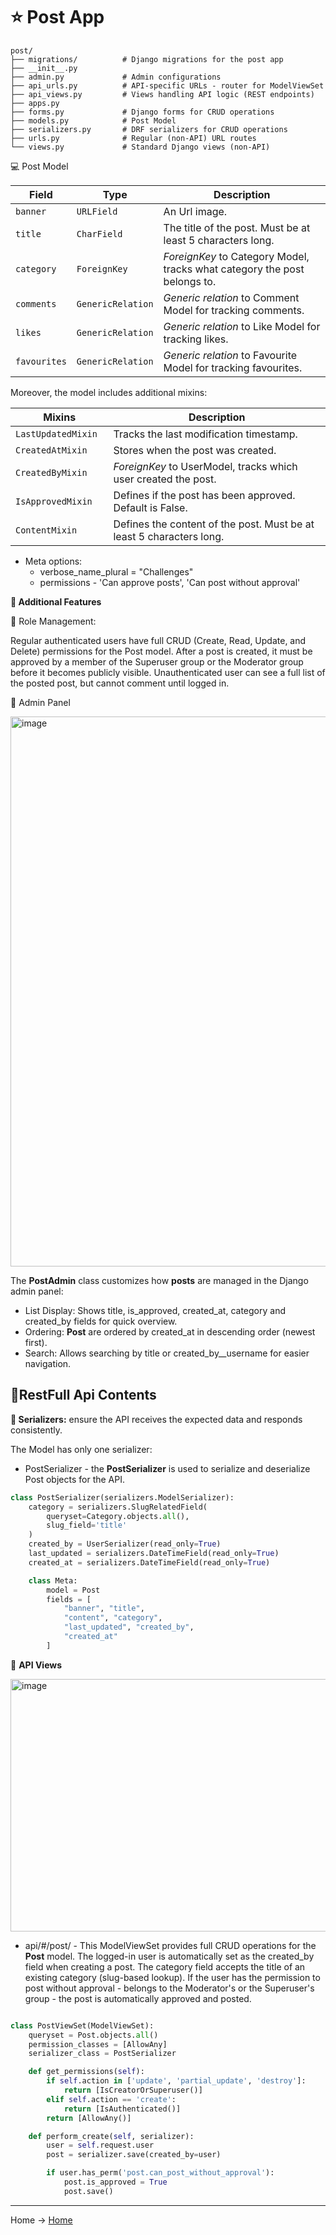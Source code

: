 # ⭐ Post App

```tree
post/
├── migrations/          # Django migrations for the post app
├── __init__.py
├── admin.py             # Admin configurations 
├── api_urls.py          # API-specific URLs - router for ModelViewSet
├── api_views.py         # Views handling API logic (REST endpoints)
├── apps.py              
├── forms.py             # Django forms for CRUD operations
├── models.py            # Post Model
├── serializers.py       # DRF serializers for CRUD operations             
├── urls.py              # Regular (non-API) URL routes
└── views.py             # Standard Django views (non-API)
````

💻 Post Model

| Field        | Type              | Description                                                               |
|--------------|-------------------|---------------------------------------------------------------------------|
| `banner`     | `URLField`        | An Url image.                                                             |
| `title`      | `CharField`       | The title of the post. Must be at least 5 characters long.                |
| `category`   | `ForeignKey`      | *ForeignKey* to Category Model, tracks what category the post belongs to. |
| `comments`   | `GenericRelation` | *Generic relation* to Comment Model for tracking comments.                |
| `likes`      | `GenericRelation` | *Generic relation* to Like Model for tracking likes.                      |
| `favourites` | `GenericRelation` | *Generic relation* to Favourite Model for tracking favourites.            |

Moreover, the model includes additional mixins:

| Mixins               | Description                                                          |
|----------------------|----------------------------------------------------------------------|
| `LastUpdatedMixin  ` | Tracks the last modification timestamp.                              |
| `CreatedAtMixin  `   | Stores when the post was created.                                    | 
| `CreatedByMixin  `   | *ForeignKey* to UserModel, tracks which user created the post.       |
| `IsApprovedMixin  `  | Defines if the post has been approved. Default is False.             |
| `ContentMixin  `     | Defines the content of the post. Must be at least 5 characters long. |


- Meta options:
  - verbose_name_plural = "Challenges"
  - permissions - 'Can approve posts', 'Can post without approval'
 

**🚀 Additional Features**

🔧 Role Management: 

Regular authenticated users have full CRUD (Create, Read, Update, and Delete) permissions for the Post model.
After a post is created, it must be approved by a member of the Superuser group or the Moderator group before it becomes publicly visible. 
Unauthenticated user can see a full list of the posted post, but cannot comment until logged in. 



🌷 Admin Panel

<img width="1884" height="880" alt="image" src="https://github.com/user-attachments/assets/1fe69b44-74ef-46e7-b324-ea892d1e0a6d" />


The **PostAdmin** class customizes how **posts** are managed in the Django admin panel:
- List Display: Shows title, is_approved, created_at, category and created_by fields for quick overview.
- Ordering: **Post** are ordered by created_at in descending order (newest first). 
- Search: Allows searching by title or created_by__username for easier navigation.

## 🌿RestFull Api Contents

**🌻 Serializers:**
ensure the API receives the expected data and responds consistently.

The Model has only one serializer:
- PostSerializer - the **PostSerializer** is used to serialize and deserialize Post objects for the API.

```python
class PostSerializer(serializers.ModelSerializer):
    category = serializers.SlugRelatedField(
        queryset=Category.objects.all(),
        slug_field='title'
    )
    created_by = UserSerializer(read_only=True)
    last_updated = serializers.DateTimeField(read_only=True)
    created_at = serializers.DateTimeField(read_only=True)

    class Meta:
        model = Post
        fields = [
            "banner", "title",
            "content", "category",
            "last_updated", "created_by",
            "created_at"
        ]
```


🌻 **API Views** 

<img width="1515" height="404" alt="image" src="https://github.com/user-attachments/assets/2ebe5dad-3ce1-4c2d-a7b0-615b0d16ab33" />


- api/#/post/ - This ModelViewSet provides full CRUD operations for the **Post** model. The logged-in user is 
automatically set as the created_by field when creating a post. The category field accepts the title of an existing 
category (slug-based lookup). If the user has the permission to post without approval - belongs to the Moderator's or the 
Superuser's group - the post is automatically approved and posted.
````python

class PostViewSet(ModelViewSet):
    queryset = Post.objects.all()
    permission_classes = [AllowAny]
    serializer_class = PostSerializer

    def get_permissions(self):
        if self.action in ['update', 'partial_update', 'destroy']:
            return [IsCreatorOrSuperuser()]
        elif self.action == 'create':
            return [IsAuthenticated()]
        return [AllowAny()]

    def perform_create(self, serializer):
        user = self.request.user
        post = serializer.save(created_by=user)

        if user.has_perm('post.can_post_without_approval'):
            post.is_approved = True
            post.save()
````

--- 
Home -> [Home](https://github.com/denniesia/beaunity?tab=readme-ov-file#readme)
